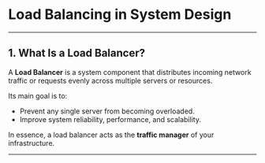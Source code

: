 # Load Balancing in System Design

---

## 1. What Is a Load Balancer?

A **Load Balancer** is a system component that distributes incoming network traffic or requests evenly across multiple servers or resources.

Its main goal is to:

* Prevent any single server from becoming overloaded.
* Improve system reliability, performance, and scalability.

In essence, a load balancer acts as the **traffic manager** of your infrastructure.

---
